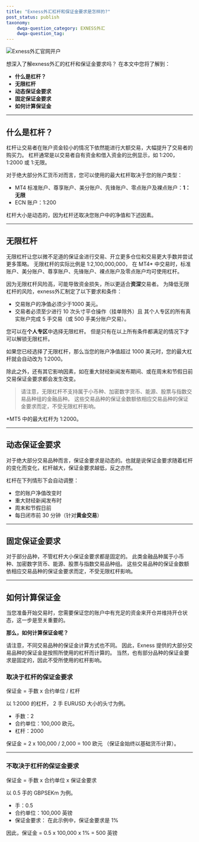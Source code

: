 ```yaml
---
title: "Exness外汇杠杆和保证金要求是怎样的?"
post_status: publish
taxonomy:
    dwqa-question_category: EXNESS外汇
    dwqa-question_tag:
---
```


![Exness外汇官网开户](https://cdn.fendou.la/welaowei8/2019/01/Exness.svg)

想深入了解exness外汇的杠杆和保证金要求吗？ 在本文中您将了解到：

- **什么是杠杆？**
- **无限杠杆**
- **动态保证金要求**
- **固定保证金要求**
- **如何计算保证金**

* * *

## **什么是杠杆？**

杠杆让交易者在账户资金较小的情况下依然能进行大额交易，大幅提升了交易者的购买力。 杠杆通常是以交易者自有资金和借入资金的比例显示，如 1:200， 1:2000 或 1:无限。

对于绝大部分外汇货币对而言，您可以使用的最大杠杆取决于您的账户类型：

- MT4 标准账户、尊享账户、美分账户、先锋账户、零点账户及裸点账户：**1：无限**
- ECN 账户：1:200

杠杆大小是动态的，因为杠杆还取决您账户中的净值和下述因素。

* * *

## **无限杠杆**

无限杠杆让您以微不足道的保证金进行交易、开立更多仓位和交易更大手数并尝试更多策略。 无限杠杆的实际比例是 1:2,100,000,000， 在 MT4\* 中交易时，标准账户、美分账户、尊享账户、先锋账户、裸点账户及零点账户均可使用杠杆。

因为无限杠杆风险高，可能导致资金损失，所以更适合**资深**交易者。 为降低无限杠杆的风险，exness外汇制定了以下要求和条件：

- 交易账户的净值必须少于1000 美元。
- 交易者必须至少进行 10 次头寸平仓操作（挂单除外）且 其个人专区的所有真实账户完成 5 手交易（或 500 手美分账户交易）。

您可以在**个人专区**中选择无限杠杆。 但是只有在以上所有条件都满足的情况下才可以解锁无限杠杆。

如果您已经选择了无限杠杆，那么当您的账户净值超过 1000 美元时，您的最大杠杆就会自动改为 1:2000。

除此之外，还有其它影响因素，如在重大财经新闻发布期间、或在周末和节假日前交易保证金要求都会发生改变。

> 请注意，无限杠杆不支持属于小币种、加密数字货币、能源、股票与指数交易品种组的金融品种。 这些交易品种的保证金数额依相应交易品种的保证金要求而定，不受无限杠杆影响。

\*MT5 中的最大杠杆为 1:2000。

* * *

## **动态保证金要求**

对于绝大部分交易品种而言，保证金要求是动态的。也就是说保证金要求随着杠杆的变化而变化，杠杆越大，保证金要求越低，反之亦然。

杠杆在下列情形下会自动调整：

- 您的账户净值改变时
- 重大财经新闻发布时
- 周末和节假日前
- 每日闭市前 30 分钟（针对**黄金交易**）

* * *

## **固定保证金要求**

对于部分品种，不管杠杆大小保证金要求都是固定的。 此类金融品种属于小币种、加密数字货币、能源、股票与指数交易品种组。 这些交易品种的保证金数额依相应交易品种的保证金要求而定，不受无限杠杆影响。

* * *

## **如何计算保证金**

当您准备开始交易时，您需要保证您的账户中有充足的资金来开仓并维持开仓状态，这一步是至关重要的。

**那么，如何计算保证金呢？**

请注意，不同交易品种的保证金计算方式也不同。 因此，Exness 提供的大部分交易品种的保证金是按照所使用的杠杆而计算的。 当然，也有部分品种的保证金要求是固定的，因此不受所使用的杠杆影响。

### 取决于杠杆的保证金要求

保证金 = 手数 x 合约单位 / 杠杆

以 1:2000 的杠杆， 2 手 EURUSD 大小的头寸为例。

- 手数：2
- 合约单位：100,000 欧元。
- 杠杆：2000

保证金 = 2 x 100,000 / 2,000 = 100 欧元 （保证金始终以基础货币计算）。

* * *

### 不取决于杠杆的保证金要求

保证金 = 手数 x 合约单位 x 保证金要求

以 0.5 手的 GBPSEKm 为例。

- 手：0.5
- 合约单位：100,000 英镑
- 保证金要求： 在此示例中，保证金要求是 1%

因此，保证金 = 0.5 x 100,000 x 1% = 500 英镑
